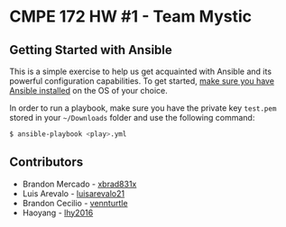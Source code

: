 # CMPE 172 HW #1 - Team Mystic
## Getting Started with Ansible
This is a simple exercise to help us get acquainted with Ansible and its powerful configuration capabilities. To get started, [make sure you have Ansible installed](http://docs.ansible.com/ansible/latest/intro_installation.html) on the OS of your choice.

In order to run a playbook, make sure you have the private key `test.pem` stored in your `~/Downloads` folder and use the following command:

~~~bash
$ ansible-playbook <play>.yml
~~~

## Contributors

* Brandon Mercado - [xbrad831x](https://github.com/xbrad831x)
* Luis Arevalo - [luisarevalo21](https://github.com/luisarevalo21)
* Brandon Cecilio - [vennturtle](https://github.com/vennturtle)
* Haoyang - [lhy2016](https://github.com/lhy2016)
